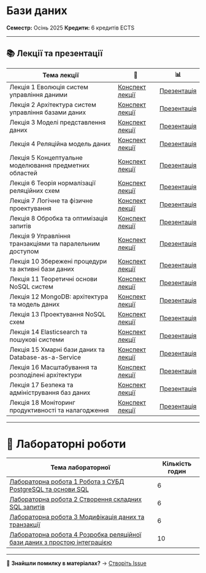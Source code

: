 # Бази даних

**Семестр:** Осінь 2025
**Кредити:** 6 кредитів ECTS

---

## 📚 Лекції та презентації


| Тема лекції | 📖 | 📊 |
|------|------|------|
| Лекція 1 Еволюція систем управління даними | [Конспект лекції](lectures/lecture-01.md) | [Презентація](presentations/presentation-01.md) |
| Лекція 2 Архітектура систем управління базами даних | [Конспект лекції](lectures/lecture-02.md) | [Презентація](presentations/presentation-02.md) |
| Лекція 3 Моделі представлення даних | [Конспект лекції](lectures/lecture-03.md) | [Презентація](presentations/presentation-03.md) |
| Лекція 4 Реляційна модель даних | [Конспект лекції](lectures/lecture-04.md) | [Презентація](presentations/presentation-04.md) |
| Лекція 5 Концептуальне моделювання предметних областей | [Конспект лекції](lectures/lecture-05.md) | [Презентація](presentations/presentation-05.md) |
| Лекція 6 Теорія нормалізації реляційних схем | [Конспект лекції](lectures/lecture-06.md) | [Презентація](presentations/presentation-06.md) |
| Лекція 7 Логічне та фізичне проектування | [Конспект лекції](lectures/lecture-07.md) | [Презентація](presentations/presentation-07.md) |
| Лекція 8 Обробка та оптимізація запитів | [Конспект лекції](lectures/lecture-08.md) | [Презентація](presentations/presentation-08.md) |
| Лекція 9 Управління транзакціями та паралельним доступом | [Конспект лекції](lectures/lecture-09.md) | [Презентація](presentations/presentation-09.md) |
| Лекція 10 Збережені процедури та активні бази даних | [Конспект лекції](lectures/lecture-10.md) | [Презентація](presentations/presentation-10.md) |
| Лекція 11 Теоретичні основи NoSQL систем | [Конспект лекції](lectures/lecture-11.md) | [Презентація](presentations/presentation-11.md) |
| Лекція 12 MongoDB: архітектура та модель даних | [Конспект лекції](lectures/lecture-12.md) | [Презентація](presentations/presentation-12.md) |
| Лекція 13 Проектування NoSQL схем | [Конспект лекції](lectures/lecture-13.md) | [Презентація](presentations/presentation-13.md) |
| Лекція 14 Elasticsearch та пошукові системи | [Конспект лекції](lectures/lecture-14.md) | [Презентація](presentations/presentation-14.md) |
| Лекція 15 Хмарні бази даних та Database-as-a-Service | [Конспект лекції](lectures/lecture-15.md) | [Презентація](presentations/presentation-15.md) |
| Лекція 16 Масштабування та розподілені архітектури | [Конспект лекції](lectures/lecture-16.md) | [Презентація](presentations/presentation-16.md) |
| Лекція 17 Безпека та адміністрування баз даних | [Конспект лекції](lectures/lecture-17.md) | [Презентація](presentations/presentation-17.md) |
| Лекція 18 Моніторинг продуктивності та налагодження | [Конспект лекції](lectures/lecture-18.md) | [Презентація](presentations/presentation-18.md) |

---

# 🧪 Лабораторні роботи

| Тема лабораторної | Кількість годин |
|-------|------|
| [Лабораторна робота 1 Робота з СУБД PostgreSQL та основи SQL](labs/lab-01.md) | 6 |
| [Лабораторна робота 2 Створення складних SQL запитів](labs/lab-02.md) | 6 |
| [Лабораторна робота 3 Модифікація даних та транзакції](labs/lab-03.md) | 6 |
| [Лабораторна робота 4 Розробка реляційної бази даних з простою інтеграцією](labs/lab-04.md) | 10 |

---


🐛 **Знайшли помилку в матеріалах?** → [Створіть Issue](../../issues/new)
